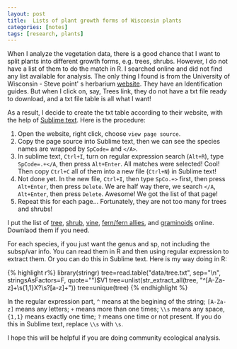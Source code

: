 ```yaml
---
layout: post
title:  Lists of plant growth forms of Wisconsin plants
categories: [notes]
tags: [research, plants]
---
```


When I analyze the vegetation data, there is a good chance that I want to split plants into different growth forms, e.g. trees, shrubs. However, I do not have a list of them to do the match in R. I searched online and did not find any list available for analysis. The only thing I found is from the University of Wisconsin - Steve point' s herbarium [website](http://wisplants.uwsp.edu/VascularPlants.html). They have an Identification guides. But when I click on, say, Trees link, they do not have a txt file ready to download, and a txt file table is all what I want!

As a result, I decide to create the txt table according to their website, with the help of [Sublime text](http://www.sublimetext.com/3). Here is the procedure:

1. Open the website, right click, choose `view page source`.
2. Copy the page source into Sublime text, then we can see the species names are wrapped by `SpCode=` and `</A>`.
3. In sublime text, `Ctrl+I`, turn on regular expression search (`Alt+R`), type `SpCode=.+</A`, then press `Alt+Enter`. All matches were selected! Cool! Then copy `Ctrl+C` all of them into a new file (`Ctrl+N`) in Sublime text! 
4. Not done yet. In the new file, `Ctrl+I`, then type `SpCo.+>` first, then press `Alt+Enter`, then press `Delete`. We are half way there, we search `</A`, `Alt+Enter`, then press `Delete`. Awesome! We got the list of that page!
5. Repeat this for each page... Fortunately, they are not too many for trees and shrubs!

I put the list of [tree](http://daijiang.name/pdf/tree.txt), [shrub](http://daijiang.name/pdf/shrub.txt), [vine](http://daijiang.name/pdf/vine.txt), [fern/fern allies](http://daijiang.name/pdf/fern_fern_allies.txt), and [graminoids](http://daijiang.name/pdf/graminoids.txt) online. Downlaod them if you need.

For each species, if you just want the genus and sp, not including the subsp/var info. You can read them in R and then using regular expression to extract them. Or you can do this in Sublime text. Here is my way doing in R:

{% highlight r%}
library(stringr)
tree=read.table("data/tree.txt", sep="\n", stringsAsFactors=F, quote="")$V1
tree=unlist(str_extract_all(tree, "^[A-Za-z]+\\s{1,1}X?\\s?[a-z]+"))
tree=unique(tree)
{% endhighlight %}

In the regular expression part, `^` means at the begining of the string; `[A-Za-z]` means any letters; `+` means more than one times; `\\s` means any space, `{1,1}` means exactly one time; `?` means one time or not present. If you do this in Sublime text, replace `\\s` with `\s`.

I hope this will be helpful if you are doing community ecological analysis.
